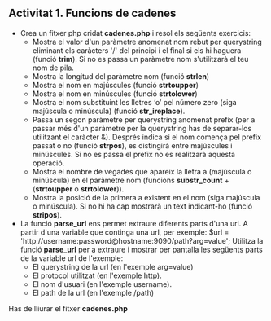 ## Activitat 1. Funcions de cadenes

* Crea un fitxer php cridat
__cadenes.php__ i resol els següents exercicis:
  * Mostra el valor d'un paràmetre anomenat nom rebut per querystring
eliminant els caràcters '/' del principi i el final si els hi haguera (funció
**trim**). Si no es passa un paràmetre nom s'utilitzarà el teu nom de pila.
  * Mostra la longitud del paràmetre nom (funció **strlen**)
  * Mostra el nom en majúscules (funció **strtoupper**)
  * Mostra el nom en minúscules (funció **strtolower**)
  * Mostra el nom substituint les lletres ‘o’ pel número zero (siga
majúscula o minúscula) (funció **str_ireplace**).
  * Passa un segon paràmetre per querystring anomenat prefix (per a passar més
d'un paràmetre per la querystring has de separar-los utilitzant el caràcter
&). Després indica si el nom comença pel prefix passat o no
(funció **strpos**), es distingirà entre majúscules i minúscules. Si no es
passa el prefix no es realitzarà aquesta operació.
  * Mostra el nombre de vegades que apareix la lletra a (majúscula o minúscula)
en el paràmetre nom (funcions **substr_count** + (**strtoupper** o
**strtolower**)).
  * Mostra la posició de la primera a existent en el nom (siga majúscula
o minúscula). Si no hi ha cap mostrarà un text indicant-ho (funció
**stripos**).
* La funció **parse_url** ens permet extraure diferents parts d'una url. A partir d'una variable que continga una url, per exemple:
$url = 'http://username:password@hostname:9090/path?arg=value';
Utilitza la funció **parse_url** per a extraure i mostrar per pantalla les següents parts de la variable url de l'exemple:
  * El querystring de la url (en l'exemple arg=value)
  * El protocol utilitzat (en l'exemple http).
  * El nom d'usuari (en l'exemple username).
  * El path de la url (en l'exemple /path)
 
Has de lliurar el fitxer __cadenes.php__
